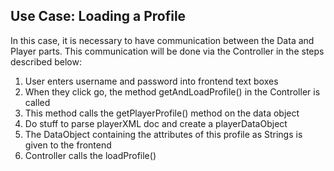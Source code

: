 ## Use Case: Loading a Profile

In this case, it is necessary to have communication
between the Data and Player parts. This communication
will be done via the Controller in the steps
described below:

1. User enters username and password into frontend text boxes
2. When they click go, the method getAndLoadProfile() in the Controller is called 
3. This method calls the getPlayerProfile() method on the data object
4. Do stuff to parse playerXML doc and create a playerDataObject
5. The DataObject containing the attributes of this profile as Strings is given to the frontend 
6. Controller calls the loadProfile() 


